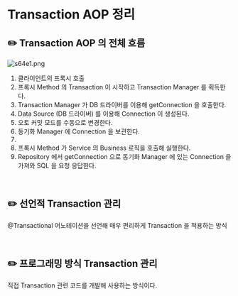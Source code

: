 # Transaction AOP 정리

## ✏️ Transaction AOP 의 전체 흐름

![s64e1.png](Transaction%20AOP%20%E1%84%8C%E1%85%A5%E1%86%BC%E1%84%85%E1%85%B5%208a22b32448ed439eb70fbbd55a150a6d/s64e1.png)

1. 클라이언트의 프록시 호출
2. 프록시 Method 의 Transaction 이 시작하고 Transaction Manager 를 획득한다.
3. Transaction Manager 가 DB 드라이버를 이용해 getConnection 을 호출한다.
4. Data Source (DB 드라이버) 를 이용해 Connection 이 생성된다.
5. 오토 커밋 모드를 수동으로 변경한다.
6. 동기화 Manager 에 Connection 을 보관한다.
7. 
8. 프록시 Method 가 Service 의 Business 로직을 호출해 실행한다.
9. Repository 에서 getConnection 으로 동기화 Manager 에 있는 Connection 을 가져와 SQL 을 요청 응답한다.

<br>

## ✏️ 선언적 Transaction 관리

@Transactional 어노테이션을 선언해 매우 편리하게 Transaction 을 적용하는 방식

<br>

## ✏️ 프로그래밍 방식 Transaction 관리

직접 Transaction 관련 코드를 개발해 사용하는 방식이다.